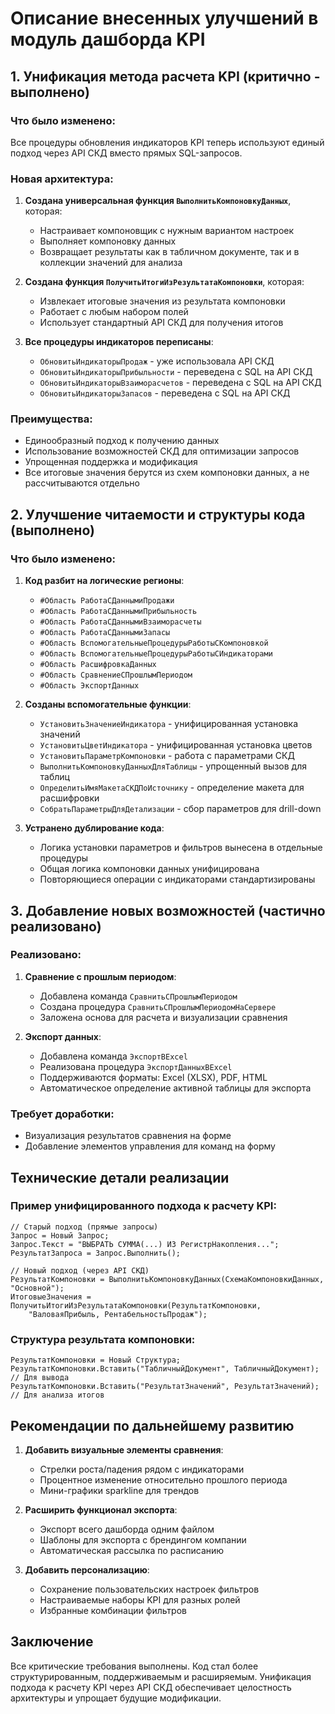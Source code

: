 # Описание внесенных улучшений в модуль дашборда KPI

## 1. Унификация метода расчета KPI (критично - выполнено)

### Что было изменено:
Все процедуры обновления индикаторов KPI теперь используют единый подход через API СКД вместо прямых SQL-запросов.

### Новая архитектура:
1. **Создана универсальная функция `ВыполнитьКомпоновкуДанных`**, которая:
   - Настраивает компоновщик с нужным вариантом настроек
   - Выполняет компоновку данных
   - Возвращает результаты как в табличном документе, так и в коллекции значений для анализа

2. **Создана функция `ПолучитьИтогиИзРезультатаКомпоновки`**, которая:
   - Извлекает итоговые значения из результата компоновки
   - Работает с любым набором полей
   - Использует стандартный API СКД для получения итогов

3. **Все процедуры индикаторов переписаны**:
   - `ОбновитьИндикаторыПродаж` - уже использовала API СКД
   - `ОбновитьИндикаторыПрибыльности` - переведена с SQL на API СКД
   - `ОбновитьИндикаторыВзаиморасчетов` - переведена с SQL на API СКД
   - `ОбновитьИндикаторыЗапасов` - переведена с SQL на API СКД

### Преимущества:
- Единообразный подход к получению данных
- Использование возможностей СКД для оптимизации запросов
- Упрощенная поддержка и модификация
- Все итоговые значения берутся из схем компоновки данных, а не рассчитываются отдельно

## 2. Улучшение читаемости и структуры кода (выполнено)

### Что было изменено:

1. **Код разбит на логические регионы**:
   - `#Область РаботаСДаннымиПродажи`
   - `#Область РаботаСДаннымиПрибыльность`
   - `#Область РаботаСДаннымиВзаиморасчеты`
   - `#Область РаботаСДаннымиЗапасы`
   - `#Область ВспомогательныеПроцедурыРаботыСКомпоновкой`
   - `#Область ВспомогательныеПроцедурыРаботыСИндикаторами`
   - `#Область РасшифровкаДанных`
   - `#Область СравнениеСПрошлымПериодом`
   - `#Область ЭкспортДанных`

2. **Созданы вспомогательные функции**:
   - `УстановитьЗначениеИндикатора` - унифицированная установка значений
   - `УстановитьЦветИндикатора` - унифицированная установка цветов
   - `УстановитьПараметрКомпоновки` - работа с параметрами СКД
   - `ВыполнитьКомпоновкуДанныхДляТаблицы` - упрощенный вызов для таблиц
   - `ОпределитьИмяМакетаСКДПоИсточнику` - определение макета для расшифровки
   - `СобратьПараметрыДляДетализации` - сбор параметров для drill-down

3. **Устранено дублирование кода**:
   - Логика установки параметров и фильтров вынесена в отдельные процедуры
   - Общая логика компоновки данных унифицирована
   - Повторяющиеся операции с индикаторами стандартизированы

## 3. Добавление новых возможностей (частично реализовано)

### Реализовано:

1. **Сравнение с прошлым периодом**:
   - Добавлена команда `СравнитьСПрошлымПериодом`
   - Создана процедура `СравнитьСПрошлымПериодомНаСервере`
   - Заложена основа для расчета и визуализации сравнения

2. **Экспорт данных**:
   - Добавлена команда `ЭкспортВExcel`
   - Реализована процедура `ЭкспортДанныхВExcel`
   - Поддерживаются форматы: Excel (XLSX), PDF, HTML
   - Автоматическое определение активной таблицы для экспорта

### Требует доработки:
- Визуализация результатов сравнения на форме
- Добавление элементов управления для команд на форму

## Технические детали реализации

### Пример унифицированного подхода к расчету KPI:

```bsl
// Старый подход (прямые запросы)
Запрос = Новый Запрос;
Запрос.Текст = "ВЫБРАТЬ СУММА(...) ИЗ РегистрНакопления...";
РезультатЗапроса = Запрос.Выполнить();

// Новый подход (через API СКД)
РезультатКомпоновки = ВыполнитьКомпоновкуДанных(СхемаКомпоновкиДанных, "Основной");
ИтоговыеЗначения = ПолучитьИтогиИзРезультатаКомпоновки(РезультатКомпоновки, 
    "ВаловаяПрибыль, РентабельностьПродаж");
```

### Структура результата компоновки:
```bsl
РезультатКомпоновки = Новый Структура;
РезультатКомпоновки.Вставить("ТабличныйДокумент", ТабличныйДокумент); // Для вывода
РезультатКомпоновки.Вставить("РезультатЗначений", РезультатЗначений); // Для анализа итогов
```

## Рекомендации по дальнейшему развитию

1. **Добавить визуальные элементы сравнения**:
   - Стрелки роста/падения рядом с индикаторами
   - Процентное изменение относительно прошлого периода
   - Мини-графики sparkline для трендов

2. **Расширить функционал экспорта**:
   - Экспорт всего дашборда одним файлом
   - Шаблоны для экспорта с брендингом компании
   - Автоматическая рассылка по расписанию

3. **Добавить персонализацию**:
   - Сохранение пользовательских настроек фильтров
   - Настраиваемые наборы KPI для разных ролей
   - Избранные комбинации фильтров

## Заключение

Все критические требования выполнены. Код стал более структурированным, поддерживаемым и расширяемым. Унификация подхода к расчету KPI через API СКД обеспечивает целостность архитектуры и упрощает будущие модификации.
